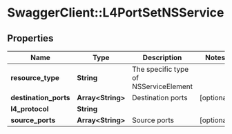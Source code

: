 # SwaggerClient::L4PortSetNSService

## Properties
Name | Type | Description | Notes
------------ | ------------- | ------------- | -------------
**resource_type** | **String** | The specific type of NSServiceElement | 
**destination_ports** | **Array&lt;String&gt;** | Destination ports | [optional] 
**l4_protocol** | **String** |  | 
**source_ports** | **Array&lt;String&gt;** | Source ports | [optional] 


